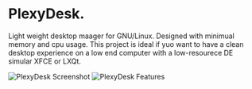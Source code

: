 PlexyDesk.
==========

Light weight desktop maager for GNU/Linux. Designed with minimual memory and cpu usage. This project is ideal if yuo want to have a clean desktop experience on a low end computer with a low-resourece DE simular XFCE or LXQt.


![PlexyDesk Screenshot](https://static.storekit.org/pexydesk.org/uploaded_media/tumblr_static_c2h153uu9cocwwowg0owgwg4s_2048_v2.png)
![PlexyDesk Features](https://static.storekit.org/pexydesk.org/uploaded_media/20140813143025-PlexyDesk_Features.png)
